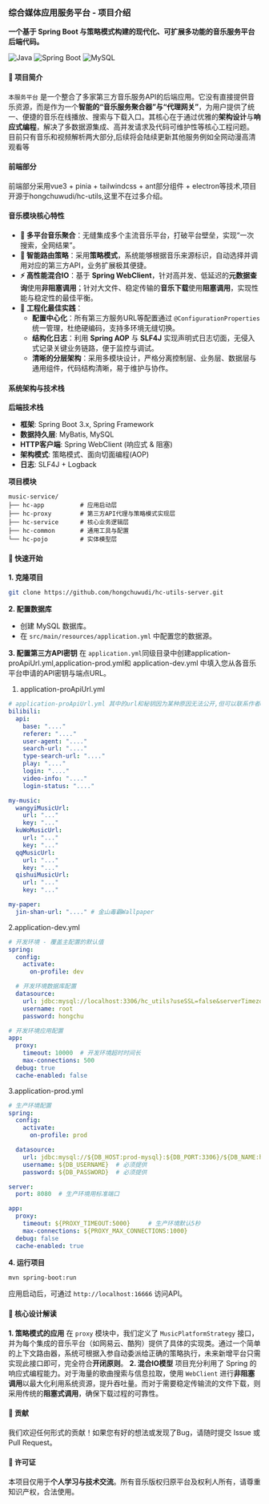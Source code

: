 ### **综合媒体应用服务平台 - 项目介绍**

**一个基于 Spring Boot 与策略模式构建的现代化、可扩展多功能的音乐服务平台后端代码。**

![Java](https://img.shields.io/badge/Java-17+-red?style=flat&logo=openjdk)
![Spring Boot](https://img.shields.io/badge/Spring%20Boot-3.x-green?style=flat&logo=springboot)
![MySQL](https://img.shields.io/badge/MySQL-8.0-blue?style=flat&logo=mysql)

#### 🎵 项目简介

`本服务平台` 是一个整合了多家第三方音乐服务API的后端应用。它没有直接提供音乐资源，而是作为一个**智能的“音乐服务聚合器”与“代理网关”**，为用户提供了统一、便捷的音乐在线播放、搜索与下载入口。其核心在于通过优雅的**架构设计**与**响应式编程**，解决了多数据源集成、高并发请求及代码可维护性等核心工程问题。
目前只有音乐和视频解析两大部分,后续将会陆续更新其他服务例如全网动漫高清观看等

#### 前端部分 
前端部分采用vue3 + pinia + tailwindcss + ant部分组件 + electron等技术,项目开源于hongchuwudi/hc-utils,这里不在过多介绍。

#### 音乐模块核心特性

- **🎼 多平台音乐聚合**：无缝集成多个主流音乐平台，打破平台壁垒，实现“一次搜索，全网结果”。
- **🧩 智能路由策略**：采用**策略模式**，系统能够根据音乐来源标识，自动选择并调用对应的第三方API，业务扩展极其便捷。
- **⚡ 高性能混合IO**：基于 **Spring WebClient**，针对高并发、低延迟的**元数据查询**使用**非阻塞调用**；针对大文件、稳定传输的**音乐下载**使用**阻塞调用**，实现性能与稳定性的最佳平衡。
- **🔧 工程化最佳实践**：
  - **配置中心化**：所有第三方服务URL等配置通过 `@ConfigurationProperties` 统一管理，杜绝硬编码，支持多环境无缝切换。
  - **结构化日志**：利用 **Spring AOP** 与 **SLF4J** 实现声明式日志切面，无侵入式记录关键业务链路，便于监控与调试。
  - **清晰的分层架构**：采用多模块设计，严格分离控制层、业务层、数据层与通用组件，代码结构清晰，易于维护与协作。

#### 系统架构与技术栈

**后端技术栈**
- **框架**: Spring Boot 3.x, Spring Framework
- **数据持久层**: MyBatis, MySQL
- **HTTP客户端**: Spring WebClient (响应式 & 阻塞)
- **架构模式**: 策略模式、面向切面编程(AOP)
- **日志**: SLF4J + Logback

**项目模块**
```
music-service/
├── hc-app          # 应用启动层
├── hc-proxy        # 第三方API代理与策略模式实现层
├── hc-service      # 核心业务逻辑层
├── hc-common       # 通用工具与配置
└── hc-pojo         # 实体模型层
```

#### 🚀 快速开始

**1. 克隆项目**
```bash
git clone https://github.com/hongchuwudi/hc-utils-server.git
```

**2. 配置数据库**
- 创建 MySQL 数据库。
- 在 `src/main/resources/application.yml` 中配置您的数据源。

**3. 配置第三方API密钥**
在 `application.yml`同级目录中创建application-proApiUrl.yml,application-prod.yml和 application-dev.yml 中填入您从各音乐平台申请的API密钥与端点URL。
 1. application-proApiUrl.yml
```yaml
# application-proApiUrl.yml 其中的url和秘钥因为某种原因无法公开,但可以联系作者qq2772167017获取
bilibili:
  api:
    base: "...."
    referer: "...."
    user-agent: "...."
    search-url: "...."
    type-search-url: "...."
    play: "...."
    login: "...."
    video-info: "...."
    login-status: "...."

my-music:
  wangyiMusicUrl:
    url: "..."
    key: "..."
  kuWoMusicUrl:
    url: "..."
    key: "..."
  qqMusicUrl:
    url: "..."
    key: "..."
  qishuiMusicUrl:
    url: "..."
    key: "..."

my-paper:
  jin-shan-url: "...." # 金山毒霸Wallpaper
```
2.application-dev.yml
``` yaml
# 开发环境 - 覆盖主配置的默认值
spring:
  config:
    activate:
      on-profile: dev

  # 开发环境数据库配置
  datasource:
    url: jdbc:mysql://localhost:3306/hc_utils?useSSL=false&serverTimezone=Asia/Shanghai
    username: root
    password: hongchu

# 开发环境应用配置
app:
  proxy:
    timeout: 10000  # 开发环境超时时间长
    max-connections: 500
  debug: true
  cache-enabled: false
```
3.application-prod.yml
``` yaml
# 生产环境配置
spring:
  config:
    activate:
      on-profile: prod

  datasource:
    url: jdbc:mysql://${DB_HOST:prod-mysql}:${DB_PORT:3306}/${DB_NAME:hc_prod}?useSSL=false&serverTimezone=Asia/Shanghai
    username: ${DB_USERNAME}  # 必须提供
    password: ${DB_PASSWORD}  # 必须提供

server:
  port: 8080  # 生产环境用标准端口

app:
  proxy:
    timeout: ${PROXY_TIMEOUT:5000}     # 生产环境默认5秒
    max-connections: ${PROXY_MAX_CONNECTIONS:1000}
  debug: false
  cache-enabled: true

```

**4. 运行项目**
```bash
mvn spring-boot:run
```
应用启动后，可通过 `http://localhost:16666` 访问API。

#### 📌 核心设计解读

**1. 策略模式的应用**
在 `proxy` 模块中，我们定义了 `MusicPlatformStrategy` 接口，并为每个集成的音乐平台（如网易云、酷狗）提供了具体的实现类。通过一个简单的上下文路由器，系统可根据入参自动委派给正确的策略执行，未来新增平台只需实现此接口即可，完全符合**开闭原则**。
**2. 混合IO模型**
项目充分利用了 Spring 的响应式编程能力。对于海量的歌曲搜索与信息拉取，使用 `WebClient` 进行**非阻塞调用**以最大化利用系统资源，提升吞吐量。而对于需要稳定传输流的文件下载，则采用传统的**阻塞式调用**，确保下载过程的可靠性。

#### 🤝 贡献
我们欢迎任何形式的贡献！如果您有好的想法或发现了Bug，请随时提交 Issue 或 Pull Request。

#### 📄 许可证
本项目仅用于**个人学习与技术交流**。所有音乐版权归原平台及权利人所有，请尊重知识产权，合法使用。
